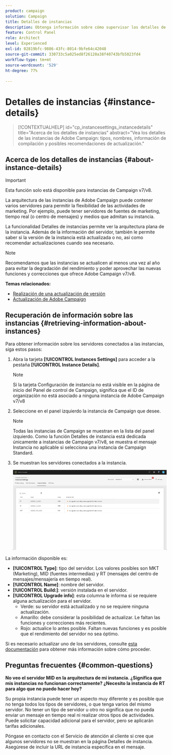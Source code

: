 ```yaml
---
product: campaign
solution: Campaign
title: Detalles de instancias
description: Obtenga información sobre cómo supervisar los detalles de su instancia en el Panel de control de Campaign
feature: Control Panel
role: Architect
level: Experienced
exl-id: 02819bfc-9886-43fc-8014-9bfe64c42048
source-git-commit: 330733c5a025ed8f26120a38f40743bfb5023fd4
workflow-type: tm+mt
source-wordcount: '529'
ht-degree: 77%

---
```


# Detalles de instancias {#instance-details}

>[!CONTEXTUALHELP]
>id="cp_instancesettings_instancedetails"
>title="Acerca de los detalles de instancias"
>abstract="Vea los detalles de las instancias de Adobe Campaign: tipos, nombres, información de compilación y posibles recomendaciones de actualización."

## Acerca de los detalles de instancias {#about-instance-details}

>[!IMPORTANT]
>
>Esta función solo está disponible para instancias de Campaign v7/v8.

La arquitectura de las instancias de Adobe Campaign puede contener varios servidores para permitir la flexibilidad de las actividades de marketing. Por ejemplo, puede tener servidores de fuentes de marketing, tiempo real (o centro de mensajes) y medios que admitan su instancia.

La funcionalidad Detalles de instancias permite ver la arquitectura plana de la instancia. Además de la información del servidor, también le permite saber si la versión de la instancia está actualizada o no, así como recomendar actualizaciones cuando sea necesario.

>[!NOTE]
>
>Recomendamos que las instancias se actualicen al menos una vez al año para evitar la degradación del rendimiento y poder aprovechar las nuevas funciones y correcciones que ofrece Adobe Campaign v7/v8.

**Temas relacionados:**

* [Realización de una actualización de versión](https://helpx.adobe.com/es/campaign/kb/acc-build-upgrade.html)
* [Actualización de Adobe Campaign](https://docs.campaign.adobe.com/doc/AC/en/PRO_Updating_Adobe_Campaign_Introduction.html)

## Recuperación de información sobre las instancias {#retrieving-information-about-instances}

Para obtener información sobre los servidores conectados a las instancias, siga estos pasos:

1. Abra la tarjeta **[!UICONTROL Instances Settings]** para acceder a la pestaña **[!UICONTROL Instance Details]**.

   >[!NOTE]
   >
   >Si la tarjeta Configuración de instancia no está visible en la página de inicio del Panel de control de Campaign, significa que el ID de organización no está asociado a ninguna instancia de Adobe Campaign v7/v8

1. Seleccione en el panel izquierdo la instancia de Campaign que desee.

   >[!NOTE]
   >
   >Todas las instancias de Campaign se muestran en la lista del panel izquierdo. Como la función Detalles de instancia está dedicada únicamente a instancias de Campaign v7/v8, se muestra el mensaje Instancia no aplicable si selecciona una instancia de Campaign Standard.

1. Se muestran los servidores conectados a la instancia.

   ![](assets/instance_details.png)

La información disponible es:

* **[!UICONTROL Type]**: tipo del servidor. Los valores posibles son MKT (Marketing), MID (fuentes intermedias) y RT (mensajes del centro de mensajes/mensajería en tiempo real).
* **[!UICONTROL Name]**: nombre del servidor.
* **[!UICONTROL Build:]**: versión instalada en el servidor.
* **[!UICONTROL Upgrade info]**: esta columna le informa si se requiere alguna actualización para el servidor.
   * Verde: su servidor está actualizado y no se requiere ninguna actualización.
   * Amarillo: debe considerar la posibilidad de actualizar. Le faltan las funciones y correcciones más recientes.
   * Rojo: actualice lo antes posible. Faltan nuevas funciones y es posible que el rendimiento del servidor no sea óptimo.

Si es necesario actualizar uno de los servidores, consulte [esta documentación](https://docs.campaign.adobe.com/doc/AC/getting_started/EN/buildUpgrade.html) para obtener más información sobre cómo proceder.

## Preguntas frecuentes {#common-questions}

**No veo el servidor MID en la arquitectura de mi instancia. ¿Significa que mis instancias no funcionan correctamente? ¿Necesito la instancia de RT para algo que no puedo hacer hoy?**

Su propia instancia puede tener un aspecto muy diferente y es posible que no tenga todos los tipos de servidores, o que tenga varios del mismo servidor. No tener un tipo de servidor u otro no significa que no pueda enviar un mensaje en tiempo real ni realizar otros tipos de actividades. Puede solicitar capacidad adicional para el servidor, pero se aplicarán tarifas adicionales.

Póngase en contacto con el Servicio de atención al cliente si cree que algunos servidores no se muestran en la página Detalles de instancia. Asegúrese de incluir la URL de instancia específica en el mensaje.

